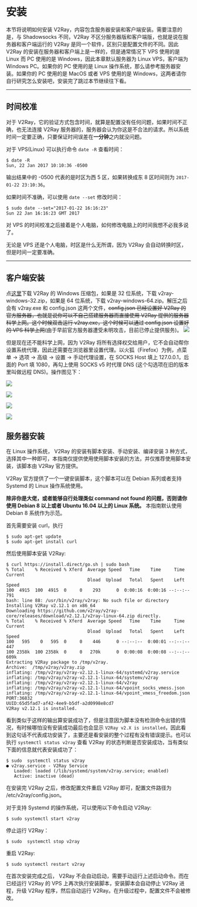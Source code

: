 # 安装

本节将说明如何安装 V2Ray，内容包含服务器安装和客户端安装。需要注意的是，与 Shadowsocks 不同，V2Ray 不区分服务器版和客户端版，也就是说在服务器和客户端运行的 V2Ray 是同一个软件，区别只是配置文件的不同。因此 V2Ray 的安装在服务器和客户端上是一样的，但是通常情况下 VPS 使用的是 Linux 而 PC 使用的是 Windows，因此本章默认服务器为 Linux VPS，客户端为 Windows PC。如果你的 PC 使用的是 Linux 操作系统，那么请参考服务器安装。如果你的 PC 使用的是 MacOS 或者 VPS 使用的是 Windows，这两者请你自行研究怎么安装吧，安装完了跳过本节继续往下看。

-----

## 时间校准

对于 V2Ray，它的验证方式包含时间，就算是配置没有任何问题，如果时间不正确，也无法连接 V2Ray 服务器的，服务器会认为你这是不合法的请求。所以系统时间一定要正确，只要保证时间误差在**一分钟**之内就没问题。

对于 VPS(Linux) 可以执行命令 `date -R` 查看时间：
```
$ date -R
Sun, 22 Jan 2017 10:10:36 -0500
```
输出结果中的 -0500 代表的是时区为西 5 区，如果转换成东 8 区时间则为 `2017-01-22 23:10:36`。

如果时间不准确，可以使用 `date --set` 修改时间：

```
$ sudo date --set="2017-01-22 16:16:23"
Sun 22 Jan 16:16:23 GMT 2017
```

对 VPS 的时间校准之后接着是个人电脑，如何修改电脑上的时间我想不必我多说了。

无论是 VPS 还是个人电脑，时区是什么无所谓，因为 V2Ray 会自动转换时区，但是时间一定要准确。

-----

## 客户端安装
点[这里](https://github.com/v2ray/v2ray-core/releases)下载 V2Ray 的 Windows 压缩包，如果是 32 位系统，下载 v2ray-windows-32.zip，如果是 64 位系统，下载 v2ray-windows-64.zip。解压之后会有 v2ray.exe 和 config.json 这两个文件，~~config.json 已经设置好 V2Ray 的官方服务器，也就是说你可以不自己搭建服务器而直接使用 V2Ray 提供的服务器科学上网。这个时候双击运行 v2ray.exe，这个时候可以通过 config.json 设置好的 VPS 科学上网~~(由于早前官方服务器遭受未明攻击，目前已停止提供服务)。
![](/resource/images/v2rayrunnig.png)

但是现在还不能科学上网，因为 V2Ray 将所有选择权交给用户，它不会自动帮你设置系统代理，因此还需要在浏览器里设置代理。以火狐（Firefox）为例，点菜单 -> 选项 -> 高级 -> 设置 -> 手动代理设置，在 SOCKS Host 填上 127.0.0.1，后面的 Port 填 1080，再勾上使用 SOCKS v5 时代理 DNS (这个勾选项在旧的版本里叫做远程 DNS)。操作图见下：

![](/resource/images/firefox_proxy_setting1.png)

![](/resource/images/firefox_proxy_setting2.png)

![](/resource/images/firefox_proxy_setting3.png)

![](/resource/images/firefox_proxy_setting4.png)


## 服务器安装

在 Linux 操作系统， V2Ray 的安装有脚本安装、手动安装、编译安装 3 种方式，选择其中一种即可，本指南仅提供使用使用脚本安装的方法，并仅推荐使用脚本安装，该脚本由 V2Ray 官方提供。

V2Ray 官方提供了一个一键安装脚本，这个脚本可以在 Debian 系列或者支持 Systemd 的 Linux 操作系统使用。

**除非你是大佬，或者能够自行处理类似 command not found 的问题，否则请你使用 Debian 8 以上或者 Ubuntu 16.04 以上的 Linux 系统。**
本指南默认使用 Debian 8 系统作为示范。

首先需要安装 curl，执行

```
$ sudo apt-get update
$ sudo apt-get install curl
```

然后使用脚本安装 V2Ray:

```
$ curl https://install.direct/go.sh | sudo bash
% Total    % Received % Xferd  Average Speed   Time    Time     Time  Current
                               Dload  Upload   Total   Spent    Left  Speed
100  4915  100  4915  0     0    293      0  0:00:16  0:00:16 --:--:--   791
bash: line 88: /usr/bin/v2ray/v2ray: No such file or directory
Installing V2Ray v2.12.1 on x86_64
Downloading https://github.com/v2ray/v2ray-core/releases/download/v2.12.1/v2ray-linux-64.zip directly.
% Total    % Received % Xferd  Average Speed   Time    Time     Time  Current
                               Dload  Upload   Total   Spent    Left  Speed
100   595    0   595  0     0    446      0 --:--:--  0:00:01 --:--:--   447
100 2358k  100 2358k  0     0   270k      0  0:00:08  0:00:08 --:--:--  609k
Extracting V2Ray package to /tmp/v2ray.
Archive:  /tmp/v2ray/v2ray.zip
inflating: /tmp/v2ray/v2ray-v2.12.1-linux-64/systemd/v2ray.service
inflating: /tmp/v2ray/v2ray-v2.12.1-linux-64/systemv/v2ray
inflating: /tmp/v2ray/v2ray-v2.12.1-linux-64/v2ray
inflating: /tmp/v2ray/v2ray-v2.12.1-linux-64/vpoint_socks_vmess.json
inflating: /tmp/v2ray/v2ray-v2.12.1-linux-64/vpoint_vmess_freedom.json
PORT:36832
UUID:65d5fad7-af42-4ee9-b5df-a2d0998e8cd7
V2Ray v2.12.1 is installed.
```

看到类似于这样的输出算安装成功了，但是注意因为脚本没有检测命令出错的情况，有时候哪怕没有安装成功最后也会显示 `V2Ray v2.X is installed`，因此看到这句话不代表成功安装了，主要还是看安装的整个过程有没有错误提示。也可以执行 `systemctl status v2ray` 查看 V2Ray 的状态判断是否安装成功，当有类似下面的信息就代表安装成功了：

```
$ sudo  systemctl status v2ray
● v2ray.service - V2Ray Service
   Loaded: loaded (/lib/systemd/system/v2ray.service; enabled)
   Active: inactive (dead)
```

在安装完 V2Ray 之后，修改配置文件重启 V2Ray 即可，配置文件路径为 /etc/v2ray/config.json。

对于支持 Systemd 的操作系统，可以使用以下命令启动 V2Ray:

```
$ sudo systemctl start v2ray
```

停止运行 V2Ray：

```
$ sudo  systemctl stop v2ray
```

重启 V2Ray:

```
$ sudo systemctl restart v2ray
```


在首次安装完成之后， V2Ray 不会自动启动，需要手动运行上述启动命令。而在已经运行 V2Ray 的 VPS 上再次执行安装脚本，安装脚本会自动停止 V2Ray 进程，升级 V2Ray 程序，然后自动运行 V2Ray。在升级过程中，配置文件不会被修改。

